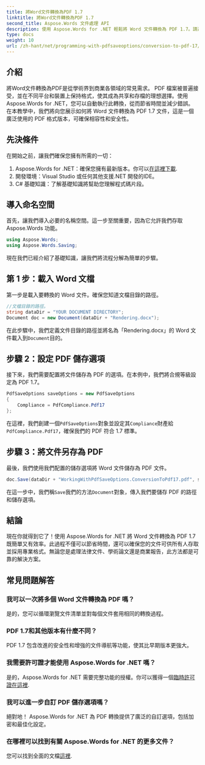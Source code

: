 ```yaml
---
title: 將Word文件轉換為PDF 1.7
linktitle: 將Word文件轉換為PDF 1.7
second_title: Aspose.Words 文件處理 API
description: 使用 Aspose.Words for .NET 輕鬆將 Word 文件轉換為 PDF 1.7。請遵循本指南，以確保您的文件可供所有人存取並採用專業格式。
type: docs
weight: 10
url: /zh-hant/net/programming-with-pdfsaveoptions/conversion-to-pdf-17/
---
```

## 介紹

將Word文件轉換為PDF是從學術界到商業各領域的常見需求。 PDF 檔案被普遍接受，並在不同平台和裝置上保持格式，使其成為共享和存檔的理想選擇。使用 Aspose.Words for .NET，您可以自動執行此轉換，從而節省時間並減少錯誤。在本教學中，我們將向您展示如何將 Word 文件轉換為 PDF 1.7 文件，這是一個廣泛使用的 PDF 格式版本，可確保相容性和安全性。

## 先決條件

在開始之前，讓我們確保您擁有所需的一切：

1.  Aspose.Words for .NET：確保您擁有最新版本。你可以[在這裡下載](https://releases.aspose.com/words/net/).
2. 開發環境：Visual Studio 或任何其他支援.NET 開發的IDE。
3. C# 基礎知識：了解基礎知識將幫助您理解程式碼片段。

## 導入命名空間

首先，讓我們導入必要的名稱空間。這一步至關重要，因為它允許我們存取 Aspose.Words 功能。

```csharp
using Aspose.Words;
using Aspose.Words.Saving;
```

現在我們已經介紹了基礎知識，讓我們將流程分解為簡單的步驟。

## 第 1 步：載入 Word 文檔

第一步是載入要轉換的 Word 文件。確保您知道文檔目錄的路徑。

```csharp
//文檔目錄的路徑。
string dataDir = "YOUR DOCUMENT DIRECTORY";
Document doc = new Document(dataDir + "Rendering.docx");
```

在此步驟中，我們定義文件目錄的路徑並將名為「Rendering.docx」的 Word 文件載入到`Document`目的。

## 步驟 2：設定 PDF 儲存選項

接下來，我們需要配置將文件儲存為 PDF 的選項。在本例中，我們將合規等級設定為 PDF 1.7。

```csharp
PdfSaveOptions saveOptions = new PdfSaveOptions
{
    Compliance = PdfCompliance.Pdf17
};
```

在這裡，我們創建一個`PdfSaveOptions`對象並設定其`Compliance`財產給`PdfCompliance.Pdf17`，確保我們的 PDF 符合 1.7 標準。

## 步驟 3：將文件另存為 PDF

最後，我們使用我們配置的儲存選項將 Word 文件儲存為 PDF 文件。

```csharp
doc.Save(dataDir + "WorkingWithPdfSaveOptions.ConversionToPdf17.pdf", saveOptions);
```

在這一步中，我們稱`Save`我們的方法`Document`對象，傳入我們要儲存 PDF 的路徑和儲存選項。

## 結論

現在你就得到它了！使用 Aspose.Words for .NET 將 Word 文件轉換為 PDF 1.7 既簡單又有效率。此過程不僅可以節省時間，還可以確保您的文件可供所有人存取並採用專業格式。無論您是處理法律文件、學術論文還是商業報告，此方法都是可靠的解決方案。

## 常見問題解答

### 我可以一次將多個 Word 文件轉換為 PDF 嗎？

是的，您可以循環瀏覽文件清單並對每個文件套用相同的轉換過程。

### PDF 1.7和其他版本有什麼不同？

PDF 1.7 包含改進的安全性和增強的文件導航等功能，使其比早期版本更強大。

### 我需要許可證才能使用 Aspose.Words for .NET 嗎？

是的，Aspose.Words for .NET 需要完整功能的授權。你可以獲得一個[臨時許可證在這裡](https://purchase.aspose.com/temporary-license/).

### 我可以進一步自訂 PDF 儲存選項嗎？

絕對地！ Aspose.Words for .NET 為 PDF 轉換提供了廣泛的自訂選項，包括加密和最佳化設定。

### 在哪裡可以找到有關 Aspose.Words for .NET 的更多文件？

您可以找到全面的文檔[這裡](https://reference.aspose.com/words/net/).
